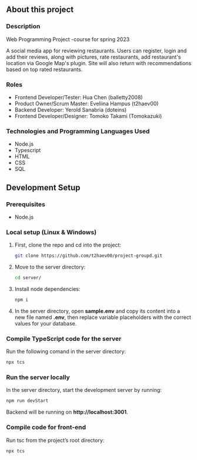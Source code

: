 ## About this project

### Description
Web Programming Project -course for spring 2023

A social media app for reviewing restaurants. Users can register, login and add their reviews, along with pictures, rate restaurants, add restaurant's location via Google Map's plugin. Site will also return with recommendations based on top rated restaurants.

### Roles
- Frontend Developer/Tester: Hua Chen (balletty2008) 
- Product Owner/Scrum Master: Eveliina Hampus (t2haev00) 
- Backend Developer: Yerold Sanabria (doteins)
- Frontend Developer/Designer: Tomoko Takami (Tomokazuki)

### Technologies and Programming Languages Used
- Node.js
- Typescript
- HTML
- CSS
- SQL


## Development Setup

### Prerequisites
- Node.js

### Local setup (Linux & Windows)

1. First, clone the repo and cd into the project:
   ```sh
   git clone https://github.com/t2haev00/project-groupd.git
   ```
   
2. Move to the server directory:
   ```sh
   cd server/
   ```
   
3. Install node dependencies:
   ```sh
   npm i
   ```
   
4. In the server directory, open **sample.env** and copy its content into a new file named **.env**, then replace variable placeholders with the correct values for your database.

### Compile TypeScript code for the server
Run the following comand in the server directory:
   ```sh
   npx tcs
   ```
  
### Run the server locally
In the server directory, start the development server by running:
   ```sh
   npm run devStart
   ```
Backend will be running on **http://localhost:3001**.

### Compile code for front-end
Run tsc from the project’s root directory:
   ```sh
   npx tcs
   ```
